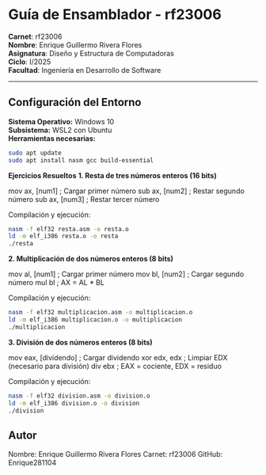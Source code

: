 # Guía de Ensamblador - rf23006

**Carnet**: rf23006  
**Nombre**: Enrique Guillermo Rivera Flores  
**Asignatura**: Diseño y Estructura de Computadoras  
**Ciclo**: I/2025  
**Facultad**: Ingeniería en Desarrollo de Software  

---

## Configuración del Entorno

**Sistema Operativo:** Windows 10  
**Subsistema:** WSL2 con Ubuntu  
**Herramientas necesarias:**

```bash
sudo apt update
sudo apt install nasm gcc build-essential
```

**Ejercicios Resueltos**
**1. Resta de tres números enteros (16 bits)**

mov ax, [num1]  ; Cargar primer número
sub ax, [num2]  ; Restar segundo número
sub ax, [num3]  ; Restar tercer número

Compilación y ejecución:
```bash
nasm -f elf32 resta.asm -o resta.o
ld -m elf_i386 resta.o -o resta
./resta
```

**2. Multiplicación de dos números enteros (8 bits)**

mov al, [num1]  ; Cargar primer número
mov bl, [num2]  ; Cargar segundo número
mul bl          ; AX = AL * BL

Compilación y ejecución:
```bash
nasm -f elf32 multiplicacion.asm -o multiplicacion.o
ld -m elf_i386 multiplicacion.o -o multiplicacion
./multiplicacion
```

**3. División de dos números enteros (8 bits)**

mov eax, [dividendo]  ; Cargar dividendo
xor edx, edx          ; Limpiar EDX (necesario para división)
div ebx               ; EAX = cociente, EDX = residuo

Compilación y ejecución:
```bash
nasm -f elf32 division.asm -o division.o
ld -m elf_i386 division.o -o division
./division
```

## Autor
Nombre: Enrique Guillermo Rivera Flores
Carnet: rf23006
GitHub: Enrique281104
